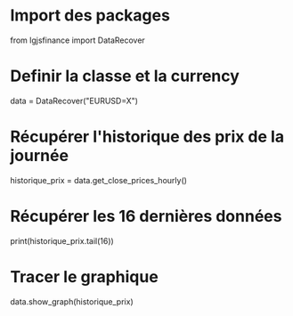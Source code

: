 # Import des packages
from lgjsfinance import DataRecover

# Definir la classe et la currency
data = DataRecover("EURUSD=X")

# Récupérer l'historique des prix de la journée
historique_prix = data.get_close_prices_hourly()

# Récupérer les 16 dernières données
print(historique_prix.tail(16))

# Tracer le graphique
data.show_graph(historique_prix)